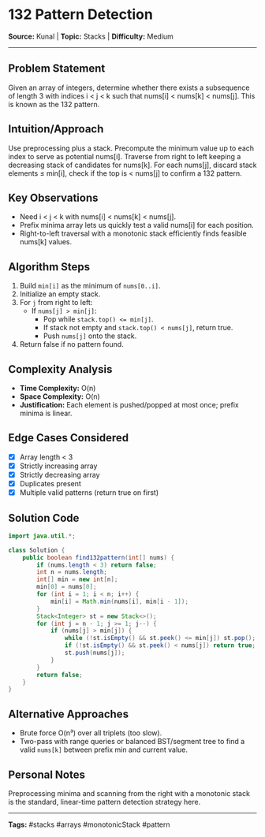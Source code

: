 # 132 Pattern Detection

**Source:** Kunal | **Topic:** Stacks | **Difficulty:** Medium  

---

## Problem Statement
Given an array of integers, determine whether there exists a subsequence of length 3 with indices i < j < k such that nums[i] < nums[k] < nums[j]. This is known as the 132 pattern.

## Intuition/Approach
Use preprocessing plus a stack. Precompute the minimum value up to each index to serve as potential nums[i]. Traverse from right to left keeping a decreasing stack of candidates for nums[k]. For each nums[j], discard stack elements ≤ min[i], check if the top is < nums[j] to confirm a 132 pattern.

## Key Observations
- Need i < j < k with nums[i] < nums[k] < nums[j].
- Prefix minima array lets us quickly test a valid nums[i] for each position.
- Right-to-left traversal with a monotonic stack efficiently finds feasible nums[k] values.

## Algorithm Steps
1. Build `min[i]` as the minimum of `nums[0..i]`.
2. Initialize an empty stack.
3. For `j` from right to left:
   - If `nums[j] > min[j]`:
     - Pop while `stack.top() <= min[j]`.
     - If stack not empty and `stack.top() < nums[j]`, return true.
     - Push `nums[j]` onto the stack.
4. Return false if no pattern found.

## Complexity Analysis
- **Time Complexity:** O(n)
- **Space Complexity:** O(n)
- **Justification:** Each element is pushed/popped at most once; prefix minima is linear.

## Edge Cases Considered
- [x] Array length < 3
- [x] Strictly increasing array
- [x] Strictly decreasing array
- [x] Duplicates present
- [x] Multiple valid patterns (return true on first)

## Solution Code

```java
import java.util.*;

class Solution {
    public boolean find132pattern(int[] nums) {
        if (nums.length < 3) return false;
        int n = nums.length;
        int[] min = new int[n];
        min[0] = nums[0];
        for (int i = 1; i < n; i++) {
            min[i] = Math.min(nums[i], min[i - 1]);
        }
        Stack<Integer> st = new Stack<>();
        for (int j = n - 1; j >= 1; j--) {
            if (nums[j] > min[j]) {
                while (!st.isEmpty() && st.peek() <= min[j]) st.pop();
                if (!st.isEmpty() && st.peek() < nums[j]) return true;
                st.push(nums[j]);
            }
        }
        return false;
    }
}
```

## Alternative Approaches
- Brute force O(n³) over all triplets (too slow).
- Two-pass with range queries or balanced BST/segment tree to find a valid `nums[k]` between prefix min and current value.

## Personal Notes
Preprocessing minima and scanning from the right with a monotonic stack is the standard, linear-time pattern detection strategy here.

---
**Tags:** #stacks #arrays #monotonicStack #pattern 